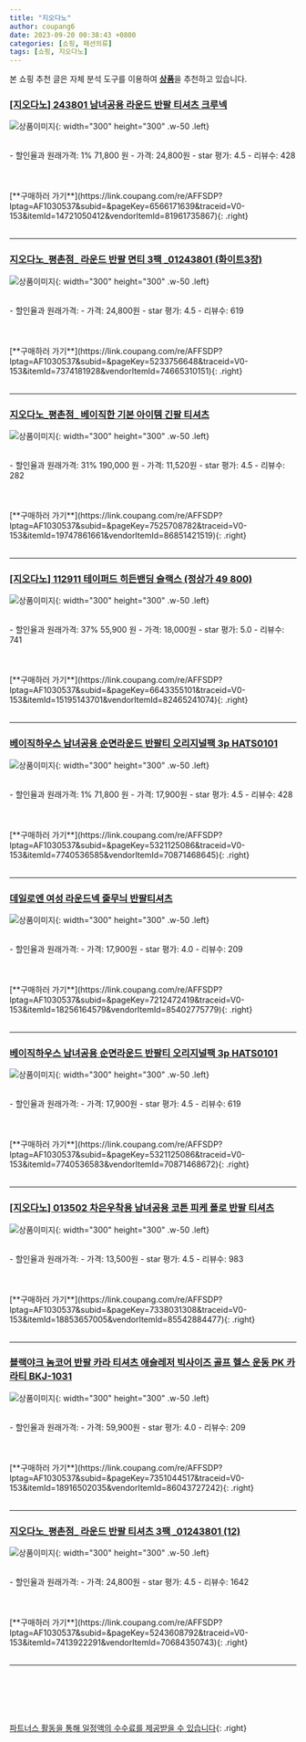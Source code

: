 ```yaml
---
title: "지오다노"
author: coupang6
date: 2023-09-20 00:38:43 +0800
categories: [쇼핑, 패션의류]
tags: [쇼핑, 지오다노]
---
```


본 쇼핑 추천 글은 자체 분석 도구를 이용하여 [**상품**](https://link.coupang.com/a/bao1ui)을 추천하고 있습니다.

### [[지오다노] 243801 남녀공용 라운드 반팔 티셔츠 크루넥](https://link.coupang.com/re/AFFSDP?lptag=AF1030537&subid=&pageKey=6566171639&traceid=V0-153&itemId=14721050412&vendorItemId=81961735867)

![상품이미지](https://thumbnail9.coupangcdn.com/thumbnails/remote/230x230ex/image/vendor_inventory/5852/bdeb6bcbc7bbdf164c64ca3b1468b82aa4732e22767ef52edd311bcee1a6.jpg){: width="300" height="300" .w-50 .left}


<br>
- 할인율과 원래가격: 1%  71,800   원
- 가격: 24,800원
- star 평가: 4.5
- 리뷰수: 428
<br>
<br>
<br>
<br>
[**구매하러 가기**](https://link.coupang.com/re/AFFSDP?lptag=AF1030537&subid=&pageKey=6566171639&traceid=V0-153&itemId=14721050412&vendorItemId=81961735867){: .right}
<br>
<br>

---

### [지오다노_평촌점_ 라운드 반팔 면티 3팩 _01243801 (화이트3장)](https://link.coupang.com/re/AFFSDP?lptag=AF1030537&subid=&pageKey=5233756648&traceid=V0-153&itemId=7374181928&vendorItemId=74665310151)

![상품이미지](https://thumbnail6.coupangcdn.com/thumbnails/remote/230x230ex/image/vendor_inventory/3bda/b77a0d3bea84cb21a4e019ca77639f305a91368730477c8e3c793bdc10aa.jpg){: width="300" height="300" .w-50 .left}


<br>
- 할인율과 원래가격: 
- 가격: 24,800원
- star 평가: 4.5
- 리뷰수: 619
<br>
<br>
<br>
<br>
[**구매하러 가기**](https://link.coupang.com/re/AFFSDP?lptag=AF1030537&subid=&pageKey=5233756648&traceid=V0-153&itemId=7374181928&vendorItemId=74665310151){: .right}
<br>
<br>

---

### [지오다노_평촌점_ 베이직한 기본 아이템 긴팔 티셔츠](https://link.coupang.com/re/AFFSDP?lptag=AF1030537&subid=&pageKey=7525708782&traceid=V0-153&itemId=19747861661&vendorItemId=86851421519)

![상품이미지](https://thumbnail7.coupangcdn.com/thumbnails/remote/230x230ex/image/vendor_inventory/8db3/9a449cdf7c65dc9a190b84656af6474fd3593b7afa808729cdf65ac9f567.jpg){: width="300" height="300" .w-50 .left}


<br>
- 할인율과 원래가격: 31%  190,000   원
- 가격: 11,520원
- star 평가: 4.5
- 리뷰수: 282
<br>
<br>
<br>
<br>
[**구매하러 가기**](https://link.coupang.com/re/AFFSDP?lptag=AF1030537&subid=&pageKey=7525708782&traceid=V0-153&itemId=19747861661&vendorItemId=86851421519){: .right}
<br>
<br>

---

### [[지오다노] 112911 테이퍼드 히든밴딩 슬랙스 (정상가 49 800)](https://link.coupang.com/re/AFFSDP?lptag=AF1030537&subid=&pageKey=6643355101&traceid=V0-153&itemId=15195143701&vendorItemId=82465241074)

![상품이미지](https://thumbnail8.coupangcdn.com/thumbnails/remote/230x230ex/image/vendor_inventory/c93f/302430c6bc99220d824d3fbeffd70543e842910817423365c3f02c5d6805.jpg){: width="300" height="300" .w-50 .left}


<br>
- 할인율과 원래가격: 37%  55,900   원
- 가격: 18,000원
- star 평가: 5.0
- 리뷰수: 741
<br>
<br>
<br>
<br>
[**구매하러 가기**](https://link.coupang.com/re/AFFSDP?lptag=AF1030537&subid=&pageKey=6643355101&traceid=V0-153&itemId=15195143701&vendorItemId=82465241074){: .right}
<br>
<br>

---

### [베이직하우스 남녀공용 순면라운드 반팔티 오리지널팩 3p HATS0101](https://link.coupang.com/re/AFFSDP?lptag=AF1030537&subid=&pageKey=5321125086&traceid=V0-153&itemId=7740536585&vendorItemId=70871468645)

![상품이미지](https://thumbnail10.coupangcdn.com/thumbnails/remote/230x230ex/image/retail/images/3467911535669054-a0548e89-a965-41f1-88e6-0a663033cd53.jpg){: width="300" height="300" .w-50 .left}


<br>
- 할인율과 원래가격: 1%  71,800   원
- 가격: 17,900원
- star 평가: 4.5
- 리뷰수: 428
<br>
<br>
<br>
<br>
[**구매하러 가기**](https://link.coupang.com/re/AFFSDP?lptag=AF1030537&subid=&pageKey=5321125086&traceid=V0-153&itemId=7740536585&vendorItemId=70871468645){: .right}
<br>
<br>

---

### [데일로엔 여성 라운드넥 줄무늬 반팔티셔츠](https://link.coupang.com/re/AFFSDP?lptag=AF1030537&subid=&pageKey=7212472419&traceid=V0-153&itemId=18256164579&vendorItemId=85402775779)

![상품이미지](https://thumbnail8.coupangcdn.com/thumbnails/remote/230x230ex/image/vendor_inventory/fbdd/c480c535f1b8656e259d3cd2fd4cfda97770f14804228e683d48c8dfcc2c.jpg){: width="300" height="300" .w-50 .left}


<br>
- 할인율과 원래가격: 
- 가격: 17,900원
- star 평가: 4.0
- 리뷰수: 209
<br>
<br>
<br>
<br>
[**구매하러 가기**](https://link.coupang.com/re/AFFSDP?lptag=AF1030537&subid=&pageKey=7212472419&traceid=V0-153&itemId=18256164579&vendorItemId=85402775779){: .right}
<br>
<br>

---

### [베이직하우스 남녀공용 순면라운드 반팔티 오리지널팩 3p HATS0101](https://link.coupang.com/re/AFFSDP?lptag=AF1030537&subid=&pageKey=5321125086&traceid=V0-153&itemId=7740536583&vendorItemId=70871468672)

![상품이미지](https://thumbnail10.coupangcdn.com/thumbnails/remote/230x230ex/image/retail/images/3467911535669054-a0548e89-a965-41f1-88e6-0a663033cd53.jpg){: width="300" height="300" .w-50 .left}


<br>
- 할인율과 원래가격: 
- 가격: 17,900원
- star 평가: 4.5
- 리뷰수: 619
<br>
<br>
<br>
<br>
[**구매하러 가기**](https://link.coupang.com/re/AFFSDP?lptag=AF1030537&subid=&pageKey=5321125086&traceid=V0-153&itemId=7740536583&vendorItemId=70871468672){: .right}
<br>
<br>

---

### [[지오다노] 013502 차은우착용 남녀공용 코튼 피케 폴로 반팔 티셔츠](https://link.coupang.com/re/AFFSDP?lptag=AF1030537&subid=&pageKey=7338031308&traceid=V0-153&itemId=18853657005&vendorItemId=85542884477)

![상품이미지](https://thumbnail7.coupangcdn.com/thumbnails/remote/230x230ex/image/vendor_inventory/cea0/7f4916ca01192f142190eda700ad9ec57be435dc12e4783b3c557e1d706b.jpg){: width="300" height="300" .w-50 .left}


<br>
- 할인율과 원래가격: 
- 가격: 13,500원
- star 평가: 4.5
- 리뷰수: 983
<br>
<br>
<br>
<br>
[**구매하러 가기**](https://link.coupang.com/re/AFFSDP?lptag=AF1030537&subid=&pageKey=7338031308&traceid=V0-153&itemId=18853657005&vendorItemId=85542884477){: .right}
<br>
<br>

---

### [블랙야크 놈코어 반팔 카라 티셔츠 애슬레저 빅사이즈 골프 헬스 운동 PK 카라티 BKJ-1031](https://link.coupang.com/re/AFFSDP?lptag=AF1030537&subid=&pageKey=7351044517&traceid=V0-153&itemId=18916502035&vendorItemId=86043727242)

![상품이미지](https://thumbnail7.coupangcdn.com/thumbnails/remote/230x230ex/image/vendor_inventory/b96f/255b03485d5c43d3f4e86f1f30a0345b8ee96baf5d1bab1cfac8e740a509.jpg){: width="300" height="300" .w-50 .left}


<br>
- 할인율과 원래가격: 
- 가격: 59,900원
- star 평가: 4.0
- 리뷰수: 209
<br>
<br>
<br>
<br>
[**구매하러 가기**](https://link.coupang.com/re/AFFSDP?lptag=AF1030537&subid=&pageKey=7351044517&traceid=V0-153&itemId=18916502035&vendorItemId=86043727242){: .right}
<br>
<br>

---

### [지오다노_평촌점_ 라운드 반팔 티셔츠 3팩 _01243801 (12)](https://link.coupang.com/re/AFFSDP?lptag=AF1030537&subid=&pageKey=5243608792&traceid=V0-153&itemId=7413922291&vendorItemId=70684350743)

![상품이미지](https://thumbnail10.coupangcdn.com/thumbnails/remote/230x230ex/image/vendor_inventory/0fd7/1a1916cedb91605452595ee30605e2f742abd30e5dd4a6896f161cd1a2f4.jpg){: width="300" height="300" .w-50 .left}


<br>
- 할인율과 원래가격: 
- 가격: 24,800원
- star 평가: 4.5
- 리뷰수: 1642
<br>
<br>
<br>
<br>
[**구매하러 가기**](https://link.coupang.com/re/AFFSDP?lptag=AF1030537&subid=&pageKey=5243608792&traceid=V0-153&itemId=7413922291&vendorItemId=70684350743){: .right}
<br>
<br>

---
<br><br><br><br><br> [파트너스 활동을 통해 일정액의 수수료를 제공받을 수 있습니다](https://link.coupang.com/a/bao1ui){: .right}